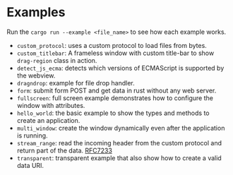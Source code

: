# Examples

Run the `cargo run --example <file_name>` to see how each example works.

- `custom_protocol`: uses a custom protocol to load files from bytes.
- `custom_titlebar`: A frameless window with custom title-bar to show `drag-region` class in action.
- `detect_js_ecma`: detects which versions of ECMAScript is supported by the webview.
- `dragndrop`: example for file drop handler.
- `form`: submit form POST and get data in rust without any web server.
- `fullscreen`: full screen example demonstrates how to configure the window with attributes.
- `hello_world`: the basic example to show the types and methods to create an application.
- `multi_window`: create the window dynamically even after the application is running.
- `stream_range`: read the incoming header from the custom protocol and return part of the data. [RFC7233](https://httpwg.org/specs/rfc7233.html#header.range)
- `transparent`: transparent example that also show how to create a valid data URI.
